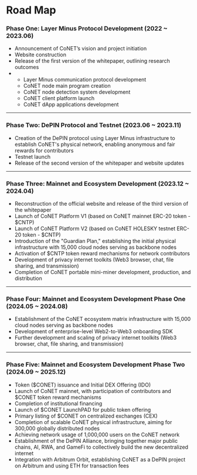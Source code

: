 # Road Map

### Phase One: Layer Minus Protocol Development (2022 \~ 2023.06)

* Announcement of CoNET’s vision and project initiation
* Website construction
* Release of the first version of the whitepaper, outlining research outcomes
*
  * Layer Minus communication protocol development
  * CoNET node main program creation
  * CoNET node detection system development
  * CoNET client platform launch
  * CoNET dApp applications development

***

### Phase Two: DePIN Protocol and Testnet (2023.06 \~ 2023.11)

* Creation of the DePIN protocol using Layer Minus infrastructure to establish CoNET's physical network, enabling anonymous and fair rewards for contributors
* Testnet launch
* Release of the second version of the whitepaper and website updates

***

### Phase Three: Mainnet and Ecosystem Development (2023.12 \~ 2024.04)

* Reconstruction of the official website and release of the third version of the whitepaper
* Launch of CoNET Platform V1 (based on CoNET mainnet ERC-20 token - $CNTP)
* Launch of CoNET Platform V2 (based on CoNET HOLESKY testnet ERC-20 token - $CNTP)
* Introduction of the "Guardian Plan," establishing the initial physical infrastructure with 15,000 cloud nodes serving as backbone nodes
* Activation of $CNTP token reward mechanisms for network contributors
* Development of privacy internet toolkits (Web3 browser, chat, file sharing, and transmission)
* Completion of CoNET portable mini-miner development, production, and distribution

***

### Phase Four: Mainnet and Ecosystem Development Phase One (2024.05 \~ 2024.08)

* Establishment of the CoNET ecosystem matrix infrastructure with 15,000 cloud nodes serving as backbone nodes
* Development of enterprise-level Web2-to-Web3 onboarding SDK
* Further development and scaling of privacy internet toolkits (Web3 browser, chat, file sharing, and transmission)

***

### Phase Five: Mainnet and Ecosystem Development Phase Two (2024.09 \~ 2025.12)

* Token ($CONET) issuance and Initial DEX Offering (IDO)
* Launch of CoNET mainnet, with participation of contributors and $CONET token reward mechanisms
* Completion of institutional financing
* Launch of $CONET LaunchPAD for public token offering
* Primary listing of $CONET on centralized exchanges (CEX)
* Completion of scalable CoNET physical infrastructure, aiming for 300,000 globally distributed nodes
* Achieving network usage of 1,000,000 users on the CoNET network
* Establishment of the DePIN Alliance, bringing together major public chains, AI, RWA, and GameFi to collectively build the new decentralized internet
* Integration with Arbitrum Orbit, establishing CoNET as a DePIN project on Arbitrum and using ETH for transaction fees

